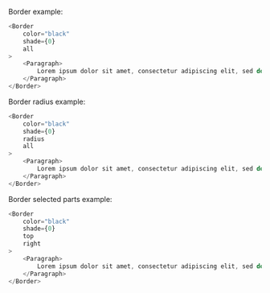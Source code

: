 Border example:

```js
<Border
    color="black"
    shade={0}
    all
>
    <Paragraph>
        Lorem ipsum dolor sit amet, consectetur adipiscing elit, sed do eiusmod tempor
    </Paragraph>
</Border>
```


Border radius example:

```js
<Border
    color="black"
    shade={0}
    radius
    all
>
    <Paragraph>
        Lorem ipsum dolor sit amet, consectetur adipiscing elit, sed do eiusmod tempor
    </Paragraph>
</Border>
```


Border selected parts example:

```js
<Border
    color="black"
    shade={0}
    top
    right
>
    <Paragraph>
        Lorem ipsum dolor sit amet, consectetur adipiscing elit, sed do eiusmod tempor
    </Paragraph>
</Border>
```


